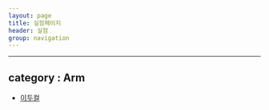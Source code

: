```yaml
---
layout: page
title: 실험페이지
header: 실험
group: navigation
---
```


---
category : Arm
---

* [이두컬](https://www.youtube.com/watch?v=ja54GNbcxaQ)
